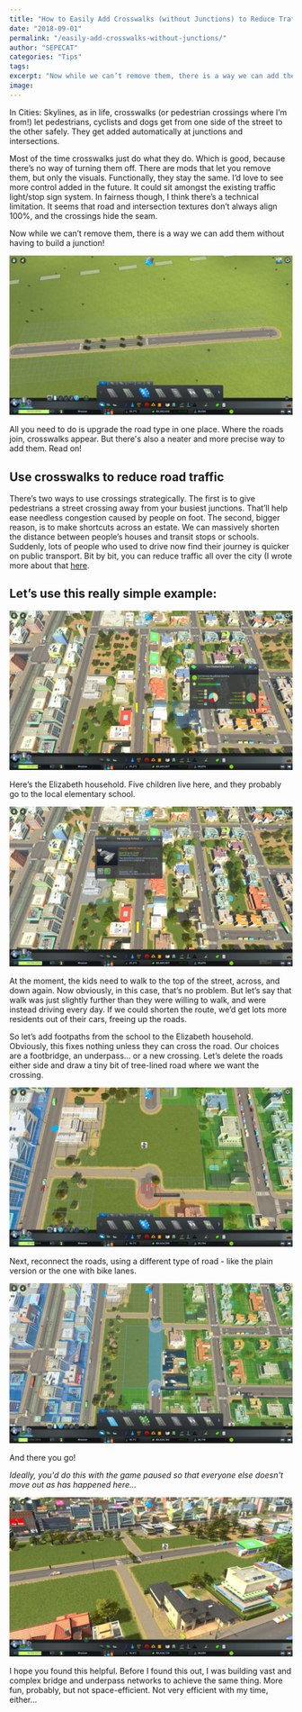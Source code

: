 ```yaml
---
title: "How to Easily Add Crosswalks (without Junctions) to Reduce Traffic"
date: "2018-09-01"
permalink: "/easily-add-crosswalks-without-junctions/"
author: "SEPECAT"
categories: "Tips"
tags:
excerpt: "Now while we can’t remove them, there is a way we can add them without having to build a junction!"
image: 
---
```


In Cities: Skylines, as in life, crosswalks (or pedestrian crossings where I’m from!) let pedestrians, cyclists and dogs get from one side of the street to the other safely. They get added automatically at junctions and intersections.

Most of the time crosswalks just do what they do. Which is good, because there’s no way of turning them off. There are mods that let you remove them, but only the visuals. Functionally, they stay the same.
I’d love to see more control added in the future. It could sit amongst the existing traffic light/stop sign system. In fairness though, I think there’s a technical limitation. It seems that road and intersection textures don’t always align 100%, and the crossings hide the seam.

Now while we can’t remove them, there is a way we can add them without having to build a junction! 

![Upgrade road for crosswalks](/images/upgrade-for-crosswalk.jpg)

All you need to do is upgrade the road type in one place. Where the roads join, crosswalks appear. But there's also a neater and more precise way to add them. Read on!

## Use crosswalks to reduce road traffic

There’s two ways to use crossings strategically. The first is to give pedestrians a street crossing away from your busiest junctions. That’ll help ease needless congestion caused by people on foot.
The second, bigger reason, is to make shortcuts across an estate. We can massively shorten the distance between people’s houses and transit stops or schools. Suddenly, lots of people who used to drive now find their journey is quicker on public transport. Bit by bit, you can reduce traffic all over the city (I wrote more about that [here](/reduce-manage-traffic-cities-skylines/).

## Let’s use this really simple example:

![Low density suburb](/images/low-densityhousing.jpg)

Here’s the Elizabeth household. Five children live here, and they probably go to the local elementary school.

![Elementary school](/images/elementary-school.jpg)

At the moment, the kids need to walk to the top of the street, across, and down again. Now obviously, in this case, that’s no problem. But let’s say that walk was just slightly further than they were willing to walk, and were instead driving every day. If we could shorten the route, we’d get lots more residents out of their cars, freeing up the roads.

So let’s add footpaths from the school to the Elizabeth household. Obviously, this fixes nothing unless they can cross the road. Our choices are a footbridge, an underpass… or a new crossing. Let’s delete the roads either side and draw a tiny bit of tree-lined road where we want the crossing.

![Adding a crosswalk with no junction](/images/creating-crosswalk.jpg)

Next, reconnect the roads, using a different type of road - like the plain version or the one with bike lanes.

![Adding a crosswalk](/images/reconnect-the-roads.jpg)

And there you go!

*Ideally, you'd do this with the game paused so that everyone else doesn't move out as has happened here...*

![Crosswalk without junction](/images/crosswalk-suburb2.jpg)

I hope you found this helpful. Before I found this out, I was building vast and complex bridge and underpass networks to achieve the same thing. More fun, probably, but not space-efficient. Not very efficient with my time, either...